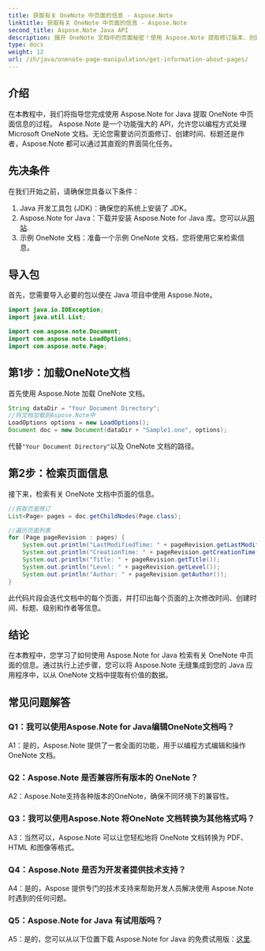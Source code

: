 ```yaml
---
title: 获取有关 OneNote 中页面的信息 - Aspose.Note
linktitle: 获取有关 OneNote 中页面的信息 - Aspose.Note
second_title: Aspose.Note Java API
description: 揭开 OneNote 文档中的页面秘密！使用 Aspose.Note 提取修订版本、创建时间等。包含分步指南和代码！ #OneNote #Java #Aspose
type: docs
weight: 12
url: /zh/java/onenote-page-manipulation/get-information-about-pages/
---
```

## 介绍

在本教程中，我们将指导您完成使用 Aspose.Note for Java 提取 OneNote 中页面信息的过程。 Aspose.Note 是一个功能强大的 API，允许您以编程方式处理 Microsoft OneNote 文档。无论您需要访问页面修订、创建时间、标题还是作者，Aspose.Note 都可以通过其直观的界面简化任务。

## 先决条件

在我们开始之前，请确保您具备以下条件：

1. Java 开发工具包 (JDK)：确保您的系统上安装了 JDK。
2.  Aspose.Note for Java：下载并安装 Aspose.Note for Java 库。您可以从[网站](https://purchase.aspose.com/buy).
3. 示例 OneNote 文档：准备一个示例 OneNote 文档，您将使用它来检索信息。

## 导入包

首先，您需要导入必要的包以便在 Java 项目中使用 Aspose.Note。

```java
import java.io.IOException;
import java.util.List;

import com.aspose.note.Document;
import com.aspose.note.LoadOptions;
import com.aspose.note.Page;
```

## 第1步：加载OneNote文档

首先使用 Aspose.Note 加载 OneNote 文档。

```java
String dataDir = "Your Document Directory";
//将文档加载到Aspose.Note中
LoadOptions options = new LoadOptions();
Document doc = new Document(dataDir + "Sample1.one", options);
```

代替`"Your Document Directory"`以及 OneNote 文档的路径。

## 第2步：检索页面信息

接下来，检索有关 OneNote 文档中页面的信息。

```java
//获取页面修订
List<Page> pages = doc.getChildNodes(Page.class);

//遍历页面列表
for (Page pageRevision : pages) {
    System.out.println("LastModifiedTime: " + pageRevision.getLastModifiedTime());
    System.out.println("CreationTime: " + pageRevision.getCreationTime());
    System.out.println("Title: " + pageRevision.getTitle());
    System.out.println("Level: " + pageRevision.getLevel());
    System.out.println("Author: " + pageRevision.getAuthor());
}
```

此代码片段会迭代文档中的每个页面，并打印出每个页面的上次修改时间、创建时间、标题、级别和作者等信息。

## 结论

在本教程中，您学习了如何使用 Aspose.Note for Java 检索有关 OneNote 中页面的信息。通过执行上述步骤，您可以将 Aspose.Note 无缝集成到您的 Java 应用程序中，以从 OneNote 文档中提取有价值的数据。

## 常见问题解答

### Q1：我可以使用Aspose.Note for Java编辑OneNote文档吗？

A1：是的，Aspose.Note 提供了一套全面的功能，用于以编程方式编辑和操作 OneNote 文档。

### Q2：Aspose.Note 是否兼容所有版本的 OneNote？

A2：Aspose.Note支持各种版本的OneNote，确保不同环境下的兼容性。

### Q3：我可以使用Aspose.Note 将OneNote 文档转换为其他格式吗？

A3：当然可以，Aspose.Note 可以让您轻松地将 OneNote 文档转换为 PDF、HTML 和图像等格式。

### Q4：Aspose.Note 是否为开发者提供技术支持？

A4：是的，Aspose 提供专门的技术支持来帮助开发人员解决使用 Aspose.Note 时遇到的任何问题。

### Q5：Aspose.Note for Java 有试用版吗？

 A5：是的，您可以从以下位置下载 Aspose.Note for Java 的免费试用版：[这里](https://releases.aspose.com/).